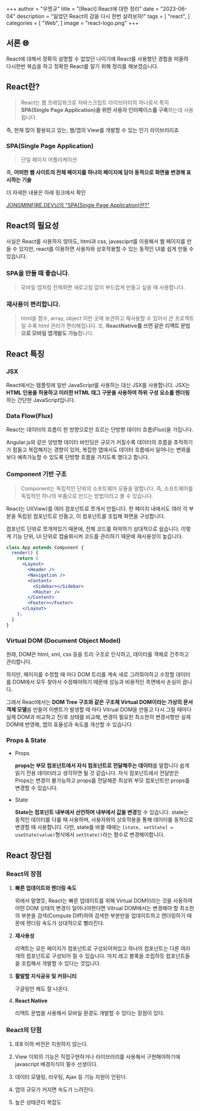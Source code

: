 +++
author = "우명규"
title = "[React] React에 대한 정리"
date = "2023-06-04"
description = "잃었던 React의 감을 다시 한번 살려보자!"
tags = [
    "react",
]
categories = [
    "Web",
]
image = "react-logo.png"
+++

<!--more-->

## 서론 🌐

React에 대해서 정확히 설명할 수 없었던 나이기에 React를 사용했던 경험을 떠올려 다시한번 복습을 하고 정확한 React를 알기 위해 정리를 해보겠습니다.

## React란?

> React는 웹 프레임워크로 자바스크립트 라이브러리의 하나로서 특히 **SPA(Single Page Application)을 위한 사용자 인터페이스를 구축**하는데 사용됩니다.

즉, 현재 많이 활용되고 있는, 웹/앱의 View를 개발할 수 있는 인기 라이브러리죠

### SPA(Single Page Application)

> 단일 페이지 어플리케이션

즉, **어떠한 웹 사이트의 전체 페이지를 하나의 페이지에 담아 동적으로 화면을 변경해 표시하는 기술**

더 자세한 내용은 아래 링크에서 확인

[JONGMINFIRE.DEV님의 "SPA(Single Page Application)란?"](https://jongminfire.dev/spa-single-page-application-%EB%9E%80)

## React의 필요성

사실은 React를 사용하지 않아도, html과 css, javasciprt를 이용해서 웹 페이지를 만들 수 있지만, react를 이용하면 사용자와 상호작용할 수 있는 동적인 UI를 쉽게 만들 수 있습니다.

### SPA을 만들 때 좋습니다.

> 모바일 앱처럼 전체화면 새로고침 없이 부드럽게 만들고 싶을 때 사용합니다.

### 재사용이 편리합니다.

> html을 함수, array, object 이런 곳에 보관하고 재사용할 수 있어서 큰 프로젝트 일 수록 html 관리가 편리해집니다.
> 또, **ReactNative를 쓰면 같은 리액트 문법으로 모바일 앱개발도 가능**합니다.

## React 특징

### JSX

React에서는 템플릿에 일반 JavaScript를 사용하는 대신 JSX를 사용합니다. JSX는 **HTML 인용을 허용하고 이러한 HTML 태그 구문을 사용하여 하위 구성 요소를 렌더링**하는 간단한 JavaScript입니다.

### Data Flow(Flux)

React는 데이터의 흐름이 한 방향으로만 흐르는 단방향 데이터 흐름(Flux)을 가집니다.

Angular.js와 같은 양방향 데이터 바인딩은 규모가 커질수록 데이터의 흐름을 추적하기가 힘들고 복잡해지는 경향이 있어, 복잡한 앱에서도 데이터 흐름에서 일어나는 변화를 보다 예측가능할 수 있도록 단방향 흐름을 가지도록 했다고 합니다.

### Component 기반 구조

> Component는 독립적인 단위의 소프트웨어 모듈을 말합니다.
> 즉, 소프트웨어를 독립적인 하나의 부품으로 만드는 방법이라고 볼 수 있습니다.

React는 UI(View)를 여러 컴포넌트로 쪼개서 만듭니다.
한 페이지 내에서도 여러 각 부분을 독립된 컴포넌트로 만들고, 이 컴포넌트를 조립해 화면을 구성합니다.

컴포넌트 단위로 쪼개져있기 때문에, 전체 코드를 파악하기 상대적으로 쉽습니다. 이렇게 기능 단위, UI 단위로 캡슐화시켜 코드를 관리하기 때문에 재사용성이 높습니다.

```jsx
class App extends Component {
  render() {
    return (
      <Layout>
        <Header />
        <Navigation />
        <Content>
          <Sidebar></Sidebar>
          <Router />
        </Content>
        <Footer></Footer>
      </Layout>
    );
  }
}
```

### Virtual DOM (Document Object Model)

원래, DOM은 html, xml, css 등을 트리 구조로 인식하고, 데이터를 객체로 간주하고 관리합니다.

하지만, 페이지를 수정할 때 마다 DOM 트리를 계속 새로 그려줘야하고 수정할 데이터를 DOM에서 모두 찾아서 수정해야하기 때문에 성능과 비용적인 측면에서 손실이 큽니다.

그래서 React에서는 **DOM Tree 구조와 같은 구조체 Virtual DOM이라는 가상의 문서 객체 모델**을 만들어 이벤트가 발생할 때 마다 Vitrual DOM을 만들고 다시 그릴 때마다 실제 DOM과 비교하고 전/후 상태를 비교해, 변경이 필요한 최소한의 변경사항만 실제 DOM에 반영해, 앱의 효율성과 속도를 개선할 수 있습니다.

### Props & State

- Props

  **props는 부모 컴포넌트에서 자식 컴포넌트로 전달해주는 데이터**를 말합니다
  쉽게 읽기 전용 데이터라고 생각하면 될 것 같습니다. 자식 컴포넌트에서 전달받은 Props는 변경이 불가능하고 props를 전달해준 최상위 부모 컴포넌트만 props를 변경할 수 있습니다.

- State

  **State는 컴포넌트 내부에서 선언하며 내부에서 값을 변경**할 수 있습니다. state는 동적인 데이터를 다룰 때 사용하며, 사용자와의 상호작용을 통해 데이터를 동적으로 변경할 때 사용합니다. 다만, state를 바꿀 때에는 `[state, setState] = useState(value)`형식에서 `setState()`라는 함수로 변경해야합니다.

## React 장단점

### React의 장점

1. **빠른 업데이트와 렌더링 속도**

   위에서 말했듯, React는 빠른 업데이트를 위해 Virtual DOM이라는 것을 사용하여 어떤 DOM 상태의 변경이 일어나야한다면 Vitrual DOM에서는 변경해야 할 최소한의 부분을 검색(Compute Diff)하여 검색한 부분만을 업데이트하고 렌더링하기 때문에 렌더링 속도가 상대적으로 빨라진다.

2. **재사용성**

   리액트는 모든 페이지가 컴포넌트로 구성되어져있고 하나의 컴포넌트는 다른 여러 개의 컴포넌트로 구성되어 질 수 있습니다. 마치 레고 블록을 조립하듯 컴포넌트들을 조립해서 개발할 수 있다는 것입니다.

3. **활발할 지식공유 및 커뮤니티**

   구글링만 해도 잘 나온다.

4. **React Native**

   리액트 문법을 사용해서 모바일 환경도 개발할 수 있다는 장점이 있다.

### React의 단점

1. IE8 이하 버전은 지원하지 않는다.

2. View 이외의 기능은 직접구현하거나 라이브러리를 사용해서 구현해야하기에 javascript 배경지식이 필수 선생이다.

3. 데이터 모델링, 라우팅, Ajax 등 기능 지원이 안된다.

4. 앱의 규모가 커지면 속도가 느려진다.

5. 높은 상태관리 복잡도
